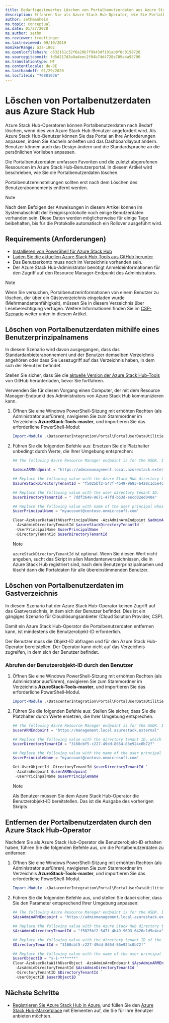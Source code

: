 ```yaml
---
title: Bedarfsgesteuertes Löschen von Portalbenutzerdaten aus Azure Stack Hub
description: Erfahren Sie als Azure Stack Hub-Operator, wie Sie Portalbenutzerdaten löschen, wenn dies von Azure Stack Hub-Benutzern angefordert wird.
author: sethmanheim
ms.topic: conceptual
ms.date: 01/27/2020
ms.author: sethm
ms.reviewer: troettinger
ms.lastreviewed: 09/10/2019
monikerRange: azs-1802
ms.openlocfilehash: c632161c32f6a20b7f9943df191ab0f0c0158720
ms.sourcegitcommit: fd5d217d3a8adeec2f04b74d4728e709a4a95790
ms.translationtype: HT
ms.contentlocale: de-DE
ms.lasthandoff: 01/29/2020
ms.locfileid: "76881626"
---
```

# <a name="clear-portal-user-data-from-azure-stack-hub"></a>Löschen von Portalbenutzerdaten aus Azure Stack Hub

Azure Stack Hub-Operatoren können Portalbenutzerdaten nach Bedarf löschen, wenn dies von Azure Stack Hub-Benutzer angefordert wird. Als Azure Stack Hub-Benutzer können Sie das Portal an Ihre Anforderungen anpassen, indem Sie Kacheln anheften und das Dashboardlayout ändern. Benutzer können auch das Design ändern und die Standardsprache an die persönlichen Vorlieben anpassen.

Die Portalbenutzerdaten umfassen Favoriten und die zuletzt abgerufenen Ressourcen im Azure Stack Hub-Benutzerportal. In diesem Artikel wird beschrieben, wie Sie die Portalbenutzerdaten löschen.

Portalbenutzereinstellungen sollten erst nach dem Löschen des Benutzerabonnements entfernt werden.

> [!NOTE]
> Nach dem Befolgen der Anweisungen in diesem Artikel können im Systemabschnitt der Ereignisprotokolle noch einige Benutzerdaten vorhanden sein. Diese Daten werden möglicherweise für einige Tage beibehalten, bis für die Protokolle automatisch ein Rollover ausgeführt wird.

## <a name="requirements"></a>Requirements (Anforderungen)

- [Installieren von PowerShell für Azure Stack Hub](azure-stack-powershell-install.md)
- [Laden Sie die aktuellen Azure Stack Hub-Tools aus GitHub herunter](azure-stack-powershell-download.md).
- Das Benutzerkonto muss noch im Verzeichnis vorhanden sein.
- Der Azure Stack Hub-Administrator benötigt Anmeldeinformationen für den Zugriff auf den Resource Manager-Endpunkt des Administrators.

> [!NOTE]
> Wenn Sie versuchen, Portalbenutzerinformationen von einem Benutzer zu löschen, der über ein Gästeverzeichnis eingeladen wurde (Mehrmandantenfähigkeit), müssen Sie in diesem Verzeichnis über Leseberechtigung verfügen. Weitere Informationen finden Sie im [CSP-Szenario](#clear-portal-user-data-in-guest-directory) weiter unten in diesem Artikel.

## <a name="clear-portal-user-data-using-a-user-principal-name"></a>Löschen von Portalbenutzerdaten mithilfe eines Benutzerprinzipalnamens

In diesem Szenario wird davon ausgegangen, dass das Standardanbieterabonnement und der Benutzer demselben Verzeichnis angehören oder dass Sie Lesezugriff auf das Verzeichnis haben, in dem sich der Benutzer befindet.

Stellen Sie sicher, dass Sie die [aktuelle Version der Azure Stack Hub-Tools](azure-stack-powershell-download.md) von GitHub herunterladen, bevor Sie fortfahren.

Verwenden Sie für diesen Vorgang einen Computer, der mit dem Resource Manager-Endpunkt des Administrators von Azure Stack Hub kommunizieren kann.

1. Öffnen Sie eine Windows PowerShell-Sitzung mit erhöhten Rechten (als Administrator ausführen), navigieren Sie zum Stammordner im Verzeichnis **AzureStack-Tools-master**, und importieren Sie das erforderliche PowerShell-Modul:

   ```powershell
   Import-Module .\DatacenterIntegration\Portal\PortalUserDataUtilities.psm1
   ```

2. Führen Sie die folgenden Befehle aus: Ersetzen Sie die Platzhalter unbedingt durch Werte, die Ihrer Umgebung entsprechen:

   ```powershell
   ## The following Azure Resource Manager endpoint is for the ASDK. If you are in a multinode environment, contact your operator or service provider to get the endpoint.

   $adminARMEndpoint = "https://adminmanagement.local.azurestack.external"

   ## Replace the following value with the Azure Stack Hub directory tenant ID.
   $azureStackDirectoryTenantId = "f5025bf2-547f-4b49-9693-6420c1d5e4ca"

   ## Replace the following value with the user directory tenant ID.
   $userDirectoryTenantId = " 7ddf3648-9671-47fd-b63d-eecd82ed040e"

   ## Replace the following value with name of the user principal whose portal user data is to be cleared.
   $userPrincipalName = "myaccount@contoso.onmicrosoft.com"

   Clear-AzsUserDataWithUserPrincipalName -AzsAdminArmEndpoint $adminARMEndpoint `
    -AzsAdminDirectoryTenantId $azureStackDirectoryTenantId `
    -UserPrincipalName $userPrincipalName `
    -DirectoryTenantId $userDirectoryTenantId
   ```

   > [!NOTE]
   > `azureStackDirectoryTenantId` ist optional. Wenn Sie diesen Wert nicht angeben, sucht das Skript in allen Mandantenverzeichnissen, die in Azure Stack Hub registriert sind, nach dem Benutzerprinzipalnamen und löscht dann die Portaldaten für alle übereinstimmenden Benutzer.

## <a name="clear-portal-user-data-in-guest-directory"></a>Löschen von Portalbenutzerdaten im Gastverzeichnis

In diesem Szenario hat der Azure Stack Hub-Operator keinen Zugriff auf das Gastverzeichnis, in dem sich der Benutzer befindet. Dies ist ein gängiges Szenario für Cloudlösungsanbieter (Cloud Solution Provider, CSP).

Damit ein Azure Stack Hub-Operator die Portalbenutzerdaten entfernen kann, ist mindestens die Benutzerobjekt-ID erforderlich.

Der Benutzer muss die Objekt-ID abfragen und für den Azure Stack Hub-Operator bereitstellen. Der Operator kann nicht auf das Verzeichnis zugreifen, in dem sich der Benutzer befindet.

### <a name="user-retrieves-the-user-object-id"></a>Abrufen der Benutzerobjekt-ID durch den Benutzer

1. Öffnen Sie eine Windows PowerShell-Sitzung mit erhöhten Rechten (als Administrator ausführen), navigieren Sie zum Stammordner im Verzeichnis **AzureStack-Tools-master**, und importieren Sie das erforderliche PowerShell-Modul.

   ```powershell
   Import-Module .\DatacenterIntegration\Portal\PortalUserDataUtilities.psm1
   ```

2. Führen Sie die folgenden Befehle aus: Stellen Sie sicher, dass Sie die Platzhalter durch Werte ersetzen, die Ihrer Umgebung entsprechen.

   ```powershell
   ## The following Azure Resource Manager endpoint is for the ASDK. If you are in a multinode environment, contact your operator or service provider to get the endpoint.
   $userARMEndpoint = "https://management.local.azurestack.external"

   ## Replace the following value with the directory tenant ID, which contains the user account.
   $userDirectoryTenantId = "3160cbf5-c227-49dd-8654-86e924c0b72f"

   ## Replace the following value with the name of the user principal whose portal user data is to be cleared.
   $userPrincipleName = "myaccount@contoso.onmicrosoft.com"

   Get-UserObjectId -DirectoryTenantId $userDirectoryTenantId `
    -AzsArmEndpoint $userARMEndpoint `
    -UserPricinpalName $userPrincipleName
   ```

   > [!NOTE]
   > Als Benutzer müssen Sie dem Azure Stack Hub-Operator die Benutzerobjekt-ID bereitstellen. Das ist die Ausgabe des vorherigen Skripts.

## <a name="azure-stack-hub-operator-removes-the-portal-user-data"></a>Entfernen der Portalbenutzerdaten durch den Azure Stack Hub-Operator

Nachdem Sie als Azure Stack Hub-Operator die Benutzerobjekt-ID erhalten haben, führen Sie die folgenden Befehle aus, um die Portalbenutzerdaten zu entfernen:

1. Öffnen Sie eine Windows PowerShell-Sitzung mit erhöhten Rechten (als Administrator ausführen), navigieren Sie zum Stammordner im Verzeichnis **AzureStack-Tools-master**, und importieren Sie das erforderliche PowerShell-Modul.

   ```powershell
   Import-Module .\DatacenterIntegration\Portal\PortalUserDataUtilities.psm1
   ```

2. Führen Sie die folgenden Befehle aus, und stellen Sie dabei sicher, dass Sie den Parameter entsprechend Ihrer Umgebung anpassen:

   ```powershell
   ## The following Azure Resource Manager endpoint is for the ASDK. If you are in a multinode environment, contact your operator or service provider to get the endpoint.
   $AzsAdminARMEndpoint = "https://adminmanagement.local.azurestack.external"

   ## Replace the following value with the Azure Stack Hub directory tenant ID.
   $AzsAdminDirectoryTenantId = "f5025bf2-547f-4b49-9693-6420c1d5e4ca"
   
   ## Replace the following value with the directory tenant ID of the user to clear.
   $DirectoryTenantId = "3160cbf5-c227-49dd-8654-86e924c0b72f"

   ## Replace the following value with the name of the user principal whose portal user data is to be cleared.
   $userObjectID = "s-1-*******"
   Clear-AzsUserDataWithUserObject -AzsAdminArmEndpoint $AzsAdminARMEndpoint `
    -AzsAdminDirectoryTenantId $AzsAdminDirectoryTenantId `
    -DirectoryTenantID $DirectoryTenantId `
    -UserObjectID $userObjectID `
   ```

## <a name="next-steps"></a>Nächste Schritte

- [Registrieren Sie Azure Stack Hub in Azure](azure-stack-registration.md), und füllen Sie den [Azure Stack Hub-Marketplace](azure-stack-marketplace.md) mit Elementen auf, die Sie für Ihre Benutzer anbieten möchten.

